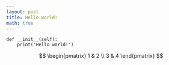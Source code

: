 ```yaml
---
layout: post
title: Hello world!
math: true
---
```


```
def __init__(self):
    print('Hello world!')
```

$$
\begin{pmatrix}
1 & 2 \\
3 & 4
\end{pmatrix}
$$
